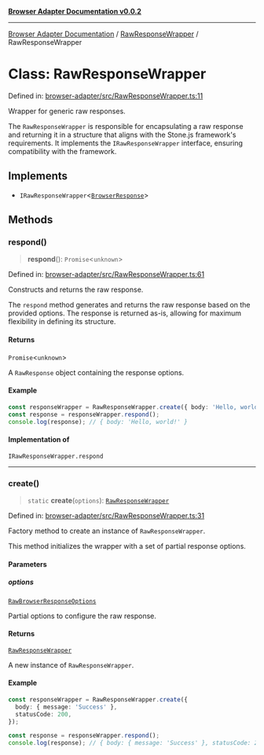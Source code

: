 [**Browser Adapter Documentation v0.0.2**](../../README.md)

***

[Browser Adapter Documentation](../../modules.md) / [RawResponseWrapper](../README.md) / RawResponseWrapper

# Class: RawResponseWrapper

Defined in: [browser-adapter/src/RawResponseWrapper.ts:11](https://github.com/stonemjs/browser-adapter/blob/6ef18a8abc30e2ff2b6f68150987322f98457246/src/RawResponseWrapper.ts#L11)

Wrapper for generic raw responses.

The `RawResponseWrapper` is responsible for encapsulating a raw response
and returning it in a structure that aligns with the Stone.js framework's requirements.
It implements the `IRawResponseWrapper` interface, ensuring compatibility with the framework.

## Implements

- `IRawResponseWrapper`\<[`BrowserResponse`](../../declarations/type-aliases/BrowserResponse.md)\>

## Methods

### respond()

> **respond**(): `Promise`\<`unknown`\>

Defined in: [browser-adapter/src/RawResponseWrapper.ts:61](https://github.com/stonemjs/browser-adapter/blob/6ef18a8abc30e2ff2b6f68150987322f98457246/src/RawResponseWrapper.ts#L61)

Constructs and returns the raw response.

The `respond` method generates and returns the raw response based on
the provided options. The response is returned as-is, allowing for
maximum flexibility in defining its structure.

#### Returns

`Promise`\<`unknown`\>

A `RawResponse` object containing the response options.

#### Example

```typescript
const responseWrapper = RawResponseWrapper.create({ body: 'Hello, world!' });
const response = responseWrapper.respond();
console.log(response); // { body: 'Hello, world!' }
```

#### Implementation of

`IRawResponseWrapper.respond`

***

### create()

> `static` **create**(`options`): [`RawResponseWrapper`](RawResponseWrapper.md)

Defined in: [browser-adapter/src/RawResponseWrapper.ts:31](https://github.com/stonemjs/browser-adapter/blob/6ef18a8abc30e2ff2b6f68150987322f98457246/src/RawResponseWrapper.ts#L31)

Factory method to create an instance of `RawResponseWrapper`.

This method initializes the wrapper with a set of partial response options.

#### Parameters

##### options

[`RawBrowserResponseOptions`](../../declarations/interfaces/RawBrowserResponseOptions.md)

Partial options to configure the raw response.

#### Returns

[`RawResponseWrapper`](RawResponseWrapper.md)

A new instance of `RawResponseWrapper`.

#### Example

```typescript
const responseWrapper = RawResponseWrapper.create({
  body: { message: 'Success' },
  statusCode: 200,
});

const response = responseWrapper.respond();
console.log(response); // { body: { message: 'Success' }, statusCode: 200 }
```
